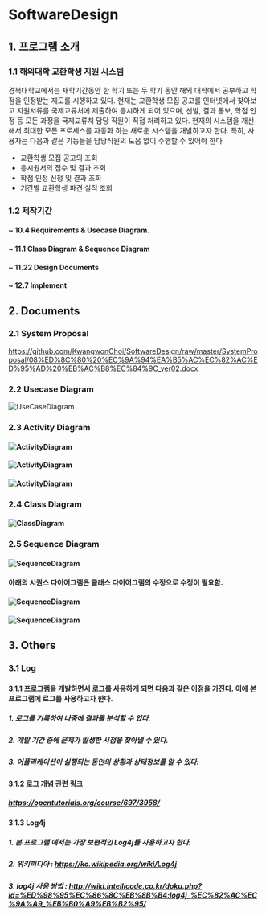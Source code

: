 # SoftwareDesign
## 1. 프로그램 소개
### 1.1 해외대학 교환학생 지원 시스템

경북대학교에서는 재학기간동안 한 학기 또는 두 학기 동안 해외 대학에서 공부하고 학
점을 인정받는 제도를 시행하고 있다. 현재는 교환학생 모집 공고를 인터넷에서 찾아보
고 지원서류를 국제교류처에 제출하여 응시하게 되어 있으며, 선발, 결과 통보, 학점 인
정 등 모든 과정을 국제교류처 담당 직원이 직접 처리하고 있다. 현재의 시스템을 개선
해서 최대한 모든 프로세스를 자동화 하는 새로운 시스템을 개발하고자 한다. 특히, 사
용자는 다음과 같은 기능들을 담당직원의 도움 없이 수행할 수 있어야 한다
- 교환학생 모집 공고의 조회
- 응시원서의 접수 및 결과 조회
- 학점 인정 신청 및 결과 조회
- 기간별 교환학생 파견 실적 조회 

### 1.2 제작기간

#### ~ 10.4 Requirements & Usecase Diagram.
#### ~ 11.1 Class Diagram & Sequence Diagram
#### ~ 11.22 Design Documents
#### ~ 12.7 Implement

## 2. Documents
### 2.1 System Proposal
<https://github.com/KwangwonChoi/SoftwareDesign/raw/master/SystemProposal/08%ED%8C%80%20%EC%9A%94%EA%B5%AC%EC%82%AC%ED%95%AD%20%EB%AC%B8%EC%84%9C_ver02.docx>
### 2.2 Usecase Diagram
![UseCaseDiagram](./Images/UseCase.jpg)
### 2.3 Activity Diagram
#### ![ActivityDiagram](./Images/Activity_upload.png)
#### ![ActivityDiagram](./Images/Activity_submit.png)
#### ![ActivityDiagram](./Images/Activity_result_view_edit.png)

### 2.4 Class Diagram
#### ![ClassDiagram](./Images/ClassDiagram.jpg)

### 2.5 Sequence Diagram
#### ![SequenceDiagram](./Images/SequenceDiagram_submitApplication.jpg)

#### 아래의 시퀀스 다이어그램은 클래스 다이어그램의 수정으로 수정이 필요함.
#### ![SequenceDiagram](./Images/SequenceDiagram_update응시원서.jpg)
#### ![SequenceDiagram](./Images/SequenceDiagram_Upload모집공고.jpg)

## 3. Others

### 3.1 Log
#### 3.1.1 프로그램을 개발하면서 로그를 사용하게 되면 다음과 같은 이점을 가진다. 이에 본 프로그램에 로그를 사용하고자 한다.
##### 1. 로그를 기록하여 나중에 결과를 분석할 수 있다.
##### 2. 개발 기간 중에 문제가 발생한 시점을 찾아낼 수 있다.
##### 3. 어플리케이션이 실행되는 동안의 상황과 상태정보를 알 수 있다.
#### 3.1.2 로그 개념 관련 링크
##### <https://opentutorials.org/course/697/3958/>
#### 3.1.3 Log4j
##### 1. 본 프로그램 에서는 가장 보편적인 Log4j를 사용하고자 한다.
##### 2. 위키피디아 : <https://ko.wikipedia.org/wiki/Log4j>
##### 3. log4j 사용 방법 : <http://wiki.intellicode.co.kr/doku.php?id=%ED%98%95%EC%86%8C%EB%8B%B4:log4j_%EC%82%AC%EC%9A%A9_%EB%B0%A9%EB%B2%95/>


